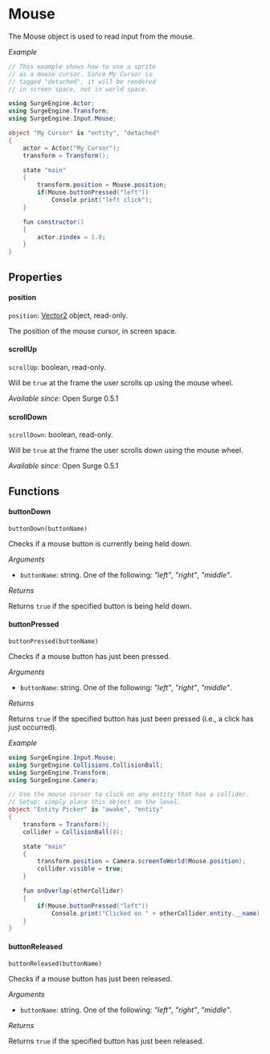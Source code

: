 Mouse
=====

The Mouse object is used to read input from the mouse.

*Example*

```cs
// This example shows how to use a sprite
// as a mouse cursor. Since My Cursor is
// tagged "detached", it will be rendered
// in screen space, not in world space.

using SurgeEngine.Actor;
using SurgeEngine.Transform;
using SurgeEngine.Input.Mouse;

object "My Cursor" is "entity", "detached"
{
    actor = Actor("My Cursor");
    transform = Transform();

    state "main"
    {
        transform.position = Mouse.position;
        if(Mouse.buttonPressed("left"))
            Console.print("left click");
    }

    fun constructor()
    {
        actor.zindex = 1.0;
    }
}
```

Properties
----------

#### position

`position`: [Vector2](/engine/vector2) object, read-only.

The position of the mouse cursor, in screen space.

#### scrollUp

`scrollUp`: boolean, read-only.

Will be `true` at the frame the user scrolls up using the mouse wheel.

*Available since:* Open Surge 0.5.1

#### scrollDown

`scrollDown`: boolean, read-only.

Will be `true` at the frame the user scrolls down using the mouse wheel.

*Available since:* Open Surge 0.5.1

Functions
---------

#### buttonDown

`buttonDown(buttonName)`

Checks if a mouse button is currently being held down.

*Arguments*

* `buttonName`: string. One of the following: *"left"*, *"right"*, *"middle"*.

*Returns*

Returns `true` if the specified button is being held down.

#### buttonPressed

`buttonPressed(buttonName)`

Checks if a mouse button has just been pressed.

*Arguments*

* `buttonName`: string. One of the following: *"left"*, *"right"*, *"middle"*.

*Returns*

Returns `true` if the specified button has just been pressed (i.e., a click has just occurred).

*Example*
```cs
using SurgeEngine.Input.Mouse;
using SurgeEngine.Collisions.CollisionBall;
using SurgeEngine.Transform;
using SurgeEngine.Camera;

// Use the mouse cursor to click on any entity that has a collider.
// Setup: simply place this object on the level.
object "Entity Picker" is "awake", "entity"
{
    transform = Transform();
    collider = CollisionBall(8);

    state "main"
    {
        transform.position = Camera.screenToWorld(Mouse.position);
        collider.visible = true;
    }

    fun onOverlap(otherCollider)
    {
        if(Mouse.buttonPressed("left"))
            Console.print("Clicked on " + otherCollider.entity.__name);
    }
}
```

#### buttonReleased

`buttonReleased(buttonName)`

Checks if a mouse button has just been released.

*Arguments*

* `buttonName`: string. One of the following: *"left"*, *"right"*, *"middle"*.

*Returns*

Returns `true` if the specified button has just been released.
